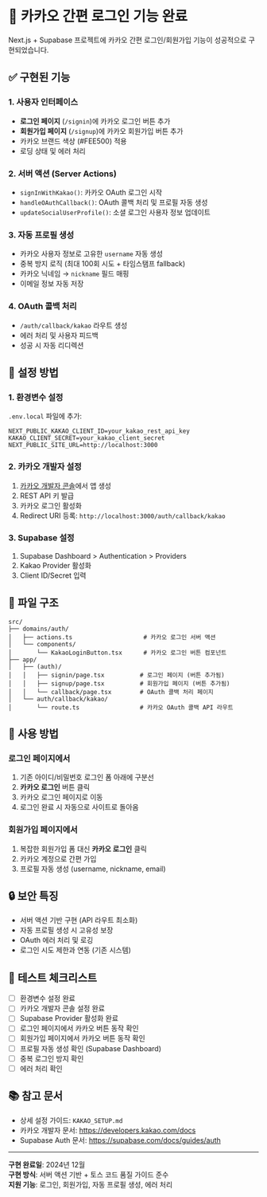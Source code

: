 # 🎯 카카오 간편 로그인 기능 완료

Next.js + Supabase 프로젝트에 카카오 간편 로그인/회원가입 기능이 성공적으로 구현되었습니다.

## ✅ 구현된 기능

### 1. 사용자 인터페이스
- **로그인 페이지** (`/signin`)에 카카오 로그인 버튼 추가
- **회원가입 페이지** (`/signup`)에 카카오 회원가입 버튼 추가
- 카카오 브랜드 색상 (#FEE500) 적용
- 로딩 상태 및 에러 처리

### 2. 서버 액션 (Server Actions)
- `signInWithKakao()`: 카카오 OAuth 로그인 시작
- `handleOAuthCallback()`: OAuth 콜백 처리 및 프로필 자동 생성
- `updateSocialUserProfile()`: 소셜 로그인 사용자 정보 업데이트

### 3. 자동 프로필 생성
- 카카오 사용자 정보로 고유한 `username` 자동 생성
- 중복 방지 로직 (최대 100회 시도 + 타임스탬프 fallback)
- 카카오 닉네임 → `nickname` 필드 매핑
- 이메일 정보 자동 저장

### 4. OAuth 콜백 처리
- `/auth/callback/kakao` 라우트 생성
- 에러 처리 및 사용자 피드백
- 성공 시 자동 리디렉션

## 🔧 설정 방법

### 1. 환경변수 설정
`.env.local` 파일에 추가:
```env
NEXT_PUBLIC_KAKAO_CLIENT_ID=your_kakao_rest_api_key
KAKAO_CLIENT_SECRET=your_kakao_client_secret
NEXT_PUBLIC_SITE_URL=http://localhost:3000
```

### 2. 카카오 개발자 설정
1. [카카오 개발자 콘솔](https://developers.kakao.com)에서 앱 생성
2. REST API 키 발급
3. 카카오 로그인 활성화
4. Redirect URI 등록: `http://localhost:3000/auth/callback/kakao`

### 3. Supabase 설정
1. Supabase Dashboard > Authentication > Providers
2. Kakao Provider 활성화
3. Client ID/Secret 입력

## 📁 파일 구조

```
src/
├── domains/auth/
│   ├── actions.ts                    # 카카오 로그인 서버 액션
│   └── components/
│       └── KakaoLoginButton.tsx      # 카카오 로그인 버튼 컴포넌트
├── app/
│   ├── (auth)/
│   │   ├── signin/page.tsx          # 로그인 페이지 (버튼 추가됨)
│   │   ├── signup/page.tsx          # 회원가입 페이지 (버튼 추가됨)
│   │   └── callback/page.tsx        # OAuth 콜백 처리 페이지
│   └── auth/callback/kakao/
│       └── route.ts                 # 카카오 OAuth 콜백 API 라우트
```

## 🎨 사용 방법

### 로그인 페이지에서
1. 기존 아이디/비밀번호 로그인 폼 아래에 구분선
2. **카카오 로그인** 버튼 클릭
3. 카카오 로그인 페이지로 이동
4. 로그인 완료 시 자동으로 사이트로 돌아옴

### 회원가입 페이지에서
1. 복잡한 회원가입 폼 대신 **카카오 로그인** 클릭
2. 카카오 계정으로 간편 가입
3. 프로필 자동 생성 (username, nickname, email)

## 🔒 보안 특징

- 서버 액션 기반 구현 (API 라우트 최소화)
- 자동 프로필 생성 시 고유성 보장
- OAuth 에러 처리 및 로깅
- 로그인 시도 제한과 연동 (기존 시스템)

## 🧪 테스트 체크리스트

- [ ] 환경변수 설정 완료
- [ ] 카카오 개발자 콘솔 설정 완료
- [ ] Supabase Provider 활성화 완료
- [ ] 로그인 페이지에서 카카오 버튼 동작 확인
- [ ] 회원가입 페이지에서 카카오 버튼 동작 확인
- [ ] 프로필 자동 생성 확인 (Supabase Dashboard)
- [ ] 중복 로그인 방지 확인
- [ ] 에러 처리 확인

## 📚 참고 문서

- 상세 설정 가이드: `KAKAO_SETUP.md`
- 카카오 개발자 문서: https://developers.kakao.com/docs
- Supabase Auth 문서: https://supabase.com/docs/guides/auth

---

**구현 완료일**: 2024년 12월  
**구현 방식**: 서버 액션 기반 + 토스 코드 품질 가이드 준수  
**지원 기능**: 로그인, 회원가입, 자동 프로필 생성, 에러 처리 